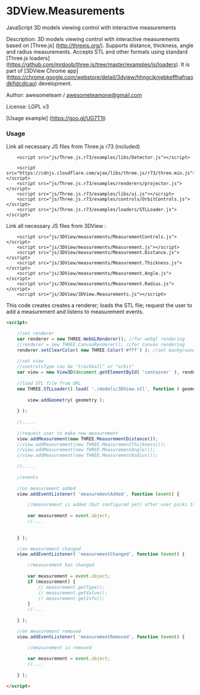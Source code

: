 # 3DView.Measurements
JavaScript 3D models viewing control with interactive measurements

Description: 3D models viewing control with interactive measurements based on [Three.js] (http://threejs.org/).
Supports distance, thickness, angle and radius measurements. Accepts STL and other formats using standard [Three.js loaders] (https://github.com/mrdoob/three.js/tree/master/examples/js/loaders).
It is part of [3DView Chrome app] (https://chrome.google.com/webstore/detail/3dview/hhngciknjebkeffhafnaodkfidcdlcao) development.

Author: awesometeam / awesometeamone@gmail.com 

License: LGPL v3

[Usage example] (https://goo.gl/UG7T1l)


### Usage ###

Link all necessary JS files from Three.js r73 (included)  

		<script src="js/Three.js.r73/examples/libs/Detector.js"></script>

		<script src="https://cdnjs.cloudflare.com/ajax/libs/three.js/r73/three.min.js"></script>
		<script src="js/Three.js.r73/examples/renderers/projector.js"></script>
		<script src="js/Three.js.r73/examples/libs/ui.js"></script>
		<script src="js/Three.js.r73/examples/controls/OrbitControls.js"></script>
		<script src="js/Three.js.r73/examples/loaders/STLLoader.js"></script>

Link all necessary JS files from 3DView :

		<script src="js/3DView/measurements/MeasurementControls.js"></script>
		<script src="js/3DView/measurements/Measurement.js"></script>
		<script src="js/3DView/measurements/Measurement.Distance.js"></script>
		<script src="js/3DView/measurements/Measurement.Thickness.js"></script>
		<script src="js/3DView/measurements/Measurement.Angle.js"></script>
		<script src="js/3DView/measurements/Measurement.Radius.js"></script>
		<script src="js/3DView/3DView.Measurements.js"></script>

		
This code creates creates a renderer; loads the STL file; request the user to add a measurement and listens to measurement events.

```html
<script>

	//set renderer
	var renderer = new THREE.WebGLRenderer(); //for webgl rendering
	//renderer = new THREE.CanvasRenderer(); //for canvas rendering
	renderer.setClearColor( new THREE.Color('#fff') ); //set background color
	
	//set view
	//controlsType can be "trackball" or "orbit"
	var view = new View3D(document.getElementById( 'container' ), renderer, {controlsType : "trackball"});
	
	//load STL file from URL
	new THREE.STLLoader().load( './models/3DView.stl', function ( geometry ) {
		
		view.addGeometry( geometry );
 
	} );
	
	//.....
	
	//request user to make new measurement
	view.addMeasurement(new THREE.MeasurementDistance());
	//view.addMeasurement(new THREE.MeasurementThickness());
	//view.addMeasurement(new THREE.MeasurementAngle());
	//view.addMeasurement(new THREE.MeasurementRadius());

	//.....
	
	//events
	
	//on measurement added
	view.addEventListener( 'measurementAdded', function (event) {

		//measurement is added (but configured yet) after user picks 1st point on the 3D model
		
		var measurement = event.object;
		//....
			
		
	} );

	//on measurement changed
	view.addEventListener( 'measurementChanged', function (event) {

		//measurement has changed
		
		var measurement = event.object;
		if (measurement) {
			// measurement.getType(); 
			// measurement.getValue();
			// measurement.getInfo();
		}
		//....
		
	} );

	//on measurement removed
	view.addEventListener( 'measurementRemoved', function (event) {

		//measurement is removed
	
		var measurement = event.object;
		//....
		
	} );

</script>
```
